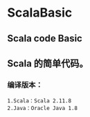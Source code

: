 # ScalaBasic
## Scala code Basic
## Scala 的简单代码。

### 编译版本：
    1.Scala：Scala 2.11.8
    2.Java：Oracle Java 1.8

